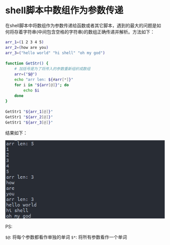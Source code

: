 # shell脚本中数组作为参数传递

在shell脚本中将数组作为参数传递给函数或者其它脚本，遇到的最大的问题是如何将存着字符串(中间包含空格的字符串)的数组正确传递并解析。方法如下：

```Bash
arr_1=(1 2 3 4 5)
arr_2=(how are you)
arr_3=("hello world" "hi shell" "oh my god")

function GetStr() {
    # 加括号是为了将传入的参数重新组织成数组
    arr=("$@")
    echo "arr len: ${#arr[*]}"
    for i in "${arr[@]}"; do
        echo $i
    done
}

GetStr1 "${arr_1[@]}"
GetStr1 "${arr_2[@]}"
GetStr1 "${arr_3[@]}"
```

结果如下：

![](https://raw.githubusercontent.com/AZMDDY/imgs/master/20201223213502.png)

PS:

`$@`: 将每个参数都看作单独的单词
`$*`: 将所有参数看作一个单词